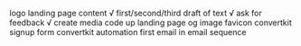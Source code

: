 logo
landing page content
  √ first/second/third draft of text
  √ ask for feedback
  √ create media
code up landing page
og image
favicon
convertkit signup form
convertkit automation
first email in email sequence